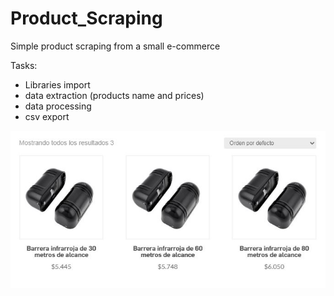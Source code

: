 # Product_Scraping
Simple product scraping from a small e-commerce

Tasks:
- Libraries import
- data extraction (products name and prices)
- data processing
- csv export

![](Products_ecommerce.JPG)
